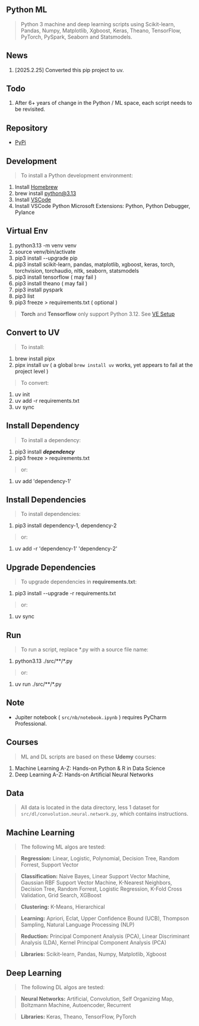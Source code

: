 Python ML
---------
>Python 3 machine and deep learning scripts using Scikit-learn, Pandas, Numpy, Matplotlib, Xgboost,
>Keras, Theano, TensorFlow, PyTorch, PySpark, Seaborn and Statsmodels.

News
----
1. [2025.2.25] Converted this pip project to uv.

Todo
----
1. After 6+ years of change in the Python / ML space, each script needs to be revisited.

Repository
----------
* [PyPi](https://pypi.org/)

Development
-----------
>To install a Python development environment:
1. Install [Homebrew](https://brew.sh/)
2. brew install python@3.13
3. Install [VSCode](https://code.visualstudio.com/)
4. Install VSCode Python Microsoft Extensions: Python, Python Debugger, Pylance

Virtual Env
-----------
1. python3.13 -m venv venv
2. source venv/bin/activate
3. pip3 install --upgrade pip
4. pip3 install scikit-learn, pandas, matplotlib, xgboost, keras, torch, torchvision, torchaudio, nltk, seaborn, statsmodels
5. pip3 install tensorflow ( may fail )
6. pip3 install theano ( may fail )
7. pip3 install pyspark
8. pip3 list
9. pip3 freeze > requirements.txt ( optional )
>**Torch** and **Tensorflow** only support Python 3.12. See [VE Setup](https://www.freecodecamp.org/news/how-to-setup-virtual-environments-in-python/)

Convert to UV
-------------
>To install:
1. brew install pipx
2. pipx install uv ( a global ```brew install uv``` works, yet appears to fail at the project level )
>To convert:
1. uv init
2. uv add -r requirements.txt
3. uv sync

Install Dependency
------------------
>To install a dependency:
1. pip3 install ***dependency***
2. pip3 freeze > requirements.txt
>or:
1. uv add 'dependency-1'

Install Dependencies
--------------------
>To install dependencies:
1. pip3 install dependency-1, dependency-2
>or:
1. uv add -r 'dependency-1' 'dependency-2'

Upgrade Dependencies
--------------------
>To upgrade dependencies in **requirements.txt**:
1. pip3 install --upgrade -r requirements.txt
>or:
1. uv sync

Run
---
>To run a script, replace *.py with a source file name:
1. python3.13 ./src/**/*.py
>or:
1. uv run ./src/**/*.py

Note
----
* Jupiter notebook ( ```src/nb/notebook.ipynb``` ) requires PyCharm Professional.

Courses
-------
>ML and DL scripts are based on these **Udemy** courses:
1. Machine Learning A-Z: Hands-on Python & R in Data Science
2. Deep Learning A-Z: Hands-on Artificial Neural Networks

Data
----
>All data is located in the data directory, less 1 dataset for ```src/dl/convolution.neural.network.py```, which contains instructions.

Machine Learning
----------------
>The following ML algos are tested:

>**Regression:** Linear, Logistic, Polynomial, Decision Tree, Random Forrest, Support Vector

>**Classification:** Naive Bayes, Linear Support Vector Machine, Gaussian RBF Support Vector Machine,
K-Nearest Neighbors, Decision Tree, Random Forrest, Logistic Regression, K-Fold Cross Validation,
Grid Search, XGBoost

>**Clustering:** K-Means, Hierarchical

>**Learning:** Apriori, Eclat, Upper Confidence Bound (UCB), Thompson Sampling, Natural Language Processing (NLP)

>**Reduction:** Principal Component Analysis (PCA), Linear Discriminant Analysis (LDA), Kernel Principal Component Analysis (PCA)

>**Libraries:** Scikit-learn, Pandas, Numpy, Matplotlib, Xgboost

Deep Learning
-------------
>The following DL algos are tested:

>**Neural Networks:** Artificial, Convolution, Self Organizing Map, Boltzmann Machine, Autoencoder, Recurrent

>**Libraries:** Keras, Theano, TensorFlow, PyTorch